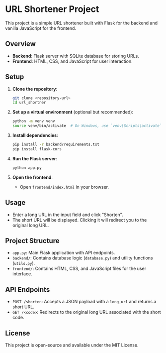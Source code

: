 # URL Shortener Project

This project is a simple URL shortener built with Flask for the backend and vanilla JavaScript for the frontend.

## Overview

- **Backend**: Flask server with SQLite database for storing URLs.
- **Frontend**: HTML, CSS, and JavaScript for user interaction.

## Setup

1. **Clone the repository**:
   ```bash
   git clone <repository-url>
   cd url_shortner
   ```

2. **Set up a virtual environment** (optional but recommended):
   ```bash
   python -m venv venv
   source venv/bin/activate  # On Windows, use `venv\Scripts\activate`
   ```

3. **Install dependencies**:
   ```bash
   pip install -r backend/requirements.txt
   pip install flask-cors
   ```

4. **Run the Flask server**:
   ```bash
   python app.py
   ```

5. **Open the frontend**:
   - Open `frontend/index.html` in your browser.

## Usage

- Enter a long URL in the input field and click "Shorten".
- The short URL will be displayed. Clicking it will redirect you to the original long URL.

## Project Structure

- `app.py`: Main Flask application with API endpoints.
- `backend/`: Contains database logic (`database.py`) and utility functions (`utils.py`).
- `frontend/`: Contains HTML, CSS, and JavaScript files for the user interface.

## API Endpoints

- `POST /shorten`: Accepts a JSON payload with a `long_url` and returns a short URL.
- `GET /<code>`: Redirects to the original long URL associated with the short code.

## License

This project is open-source and available under the MIT License. 